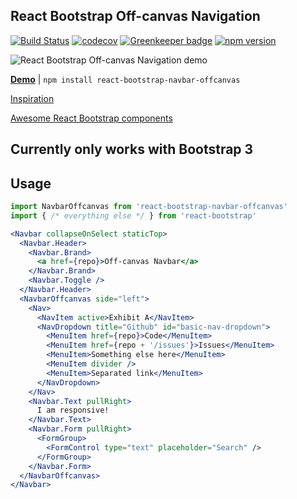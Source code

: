 React Bootstrap Off-canvas Navigation
---

[![Build Status](https://travis-ci.org/Hermanya/react-bootstrap-navbar-offcanvas.svg?branch=master)](https://travis-ci.org/Hermanya/react-bootstrap-navbar-offcanvas)
[![codecov](https://codecov.io/gh/Hermanya/react-bootstrap-navbar-offcanvas/branch/master/graph/badge.svg)](https://codecov.io/gh/Hermanya/react-bootstrap-navbar-offcanvas)
[![Greenkeeper badge](https://badges.greenkeeper.io/Hermanya/react-bootstrap-navbar-offcanvas.svg)](https://greenkeeper.io/)
[![npm version](https://badge.fury.io/js/react-bootstrap-navbar-offcanvas.svg)](https://badge.fury.io/js/react-bootstrap-navbar-offcanvas)

![React Bootstrap Off-canvas Navigation demo](https://media.giphy.com/media/3o6fJgIj5Mb3b2hoBO/giphy.gif)

**[Demo](https://hermanya.github.io/react-bootstrap-navbar-offcanvas/)** | `npm install react-bootstrap-navbar-offcanvas`

[Inspiration](https://getbootstrap.com/docs/4.0/examples/offcanvas/)

[Awesome React Bootstrap components](https://github.com/Hermanya/awesome-react-bootstrap-components)

## Currently only works with Bootstrap 3

## Usage
```jsx
import NavbarOffcanvas from 'react-bootstrap-navbar-offcanvas'
import { /* everything else */ } from 'react-bootstrap'

<Navbar collapseOnSelect staticTop>
  <Navbar.Header>
    <Navbar.Brand>
      <a href={repo}>Off-canvas Navbar</a>
    </Navbar.Brand>
    <Navbar.Toggle />
  </Navbar.Header>
  <NavbarOffcanvas side="left">
    <Nav>
      <NavItem active>Exhibit A</NavItem>
      <NavDropdown title="Github" id="basic-nav-dropdown">
        <MenuItem href={repo}>Code</MenuItem>
        <MenuItem href={repo + '/issues'}>Issues</MenuItem>
        <MenuItem>Something else here</MenuItem>
        <MenuItem divider />
        <MenuItem>Separated link</MenuItem>
      </NavDropdown>
    </Nav>
    <Navbar.Text pullRight>
      I am responsive!
    </Navbar.Text>
    <Navbar.Form pullRight>
      <FormGroup>
        <FormControl type="text" placeholder="Search" />
      </FormGroup>
    </Navbar.Form>
  </NavbarOffcanvas>
</Navbar>
```
